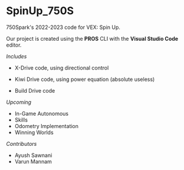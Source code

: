 # SpinUp_750S
750Spark's 2022-2023 code for VEX: Spin Up.

Our project is created using the **PROS** CLI with the **Visual Studio Code** editor.

*Includes*
- X-Drive code, using directional control

- Kiwi Drive code, using power equation (absolute useless)

- Build Drive code


*Upcoming*
- In-Game Autonomous
- Skills
- Odometry Implementation
- Winning Worlds

*Contributors*
- Ayush Sawnani
- Varun Mannam


